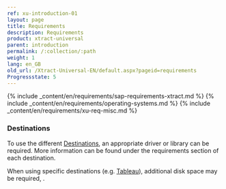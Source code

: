 ```yaml
---
ref: xu-introduction-01
layout: page
title: Requirements
description: Requirements
product: xtract-universal
parent: introduction
permalink: /:collection/:path
weight: 1
lang: en_GB
old_url: /Xtract-Universal-EN/default.aspx?pageid=requirements
Progressstate: 5
---
```


{% include _content/en/requirements/sap-requirements-xtract.md %}
{% include _content/en/requirements/operating-systems.md %}
{% include _content/en/requirements/xu-req-misc.md %}

### Destinations
To use the different [Destinations](../destinations), an appropriate driver or library can be required. 
More information can be found under the requirements section of each destination.

When using specific destinations (e.g. [Tableau](../destinations/tableau)), additional disk space may be required, .

